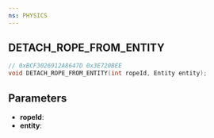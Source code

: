 ```yaml
---
ns: PHYSICS
---
```

## DETACH_ROPE_FROM_ENTITY

```c
// 0xBCF3026912A8647D 0x3E720BEE
void DETACH_ROPE_FROM_ENTITY(int ropeId, Entity entity);
```


## Parameters
* **ropeId**: 
* **entity**: 

